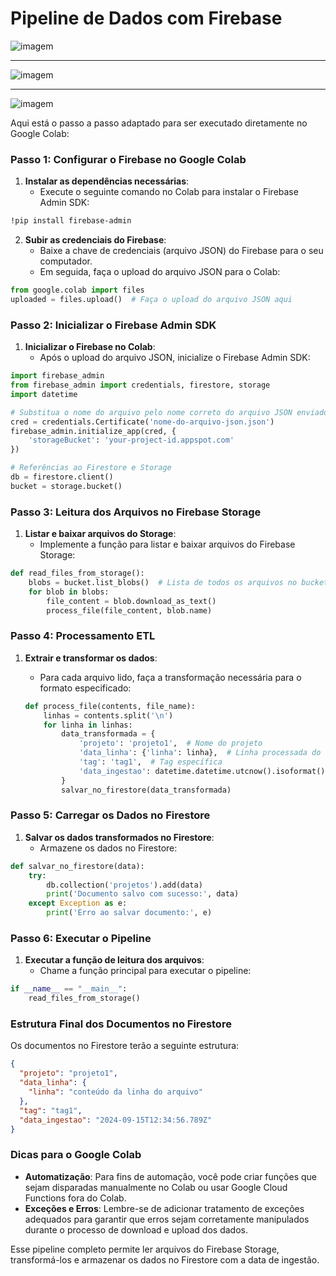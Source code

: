 # Pipeline de Dados com Firebase

![imagem](https://static.wixstatic.com/media/837d8d_962fd81cd2a24fde91e4a36f223cd549~mv2.png/v1/fill/w_838,h_439,al_c,lg_1,q_90,enc_auto/837d8d_962fd81cd2a24fde91e4a36f223cd549~mv2.png)

---

![imagem](https://static.wixstatic.com/media/837d8d_0111fb6cae764deebfefcbf97ba128a4~mv2.png/v1/fill/w_838,h_590,al_c,lg_1,q_90,enc_auto/837d8d_0111fb6cae764deebfefcbf97ba128a4~mv2.png)

---

![imagem](https://static.wixstatic.com/media/837d8d_f4802f3a971f4901bb2971a4bd2b00c7~mv2.png/v1/fill/w_837,h_365,al_c,lg_1,q_85,enc_auto/837d8d_f4802f3a971f4901bb2971a4bd2b00c7~mv2.png)

Aqui está o passo a passo adaptado para ser executado diretamente no Google Colab:

### Passo 1: Configurar o Firebase no Google Colab

1. **Instalar as dependências necessárias**:
   - Execute o seguinte comando no Colab para instalar o Firebase Admin SDK:

```bash
!pip install firebase-admin
```

2. **Subir as credenciais do Firebase**:
   - Baixe a chave de credenciais (arquivo JSON) do Firebase para o seu computador.
   - Em seguida, faça o upload do arquivo JSON para o Colab:

```python
from google.colab import files
uploaded = files.upload()  # Faça o upload do arquivo JSON aqui
```

### Passo 2: Inicializar o Firebase Admin SDK

1. **Inicializar o Firebase no Colab**:
   - Após o upload do arquivo JSON, inicialize o Firebase Admin SDK:

```python
import firebase_admin
from firebase_admin import credentials, firestore, storage
import datetime

# Substitua o nome do arquivo pelo nome correto do arquivo JSON enviado
cred = credentials.Certificate('nome-do-arquivo-json.json')
firebase_admin.initialize_app(cred, {
    'storageBucket': 'your-project-id.appspot.com'
})

# Referências ao Firestore e Storage
db = firestore.client()
bucket = storage.bucket()
```

### Passo 3: Leitura dos Arquivos no Firebase Storage

1. **Listar e baixar arquivos do Storage**:
   - Implemente a função para listar e baixar arquivos do Firebase Storage:

```python
def read_files_from_storage():
    blobs = bucket.list_blobs()  # Lista de todos os arquivos no bucket
    for blob in blobs:
        file_content = blob.download_as_text()
        process_file(file_content, blob.name)
```

### Passo 4: Processamento ETL

1. **Extrair e transformar os dados**:
   - Para cada arquivo lido, faça a transformação necessária para o formato especificado:

   ```python
   def process_file(contents, file_name):
       linhas = contents.split('\n')
       for linha in linhas:
           data_transformada = {
               'projeto': 'projeto1',  # Nome do projeto
               'data_linha': {'linha': linha},  # Linha processada do arquivo
               'tag': 'tag1',  # Tag específica
               'data_ingestao': datetime.datetime.utcnow().isoformat()  # Data de ingestão
           }
           salvar_no_firestore(data_transformada)
   ```

### Passo 5: Carregar os Dados no Firestore

1. **Salvar os dados transformados no Firestore**:
   - Armazene os dados no Firestore:

```python
def salvar_no_firestore(data):
    try:
        db.collection('projetos').add(data)
        print('Documento salvo com sucesso:', data)
    except Exception as e:
        print('Erro ao salvar documento:', e)
```

### Passo 6: Executar o Pipeline

1. **Executar a função de leitura dos arquivos**:
   - Chame a função principal para executar o pipeline:

```python
if __name__ == "__main__":
    read_files_from_storage()
```

### Estrutura Final dos Documentos no Firestore

Os documentos no Firestore terão a seguinte estrutura:

```json
{
  "projeto": "projeto1",
  "data_linha": {
    "linha": "conteúdo da linha do arquivo"
  },
  "tag": "tag1",
  "data_ingestao": "2024-09-15T12:34:56.789Z"
}
```

### Dicas para o Google Colab

- **Automatização**: Para fins de automação, você pode criar funções que sejam disparadas manualmente no Colab ou usar Google Cloud Functions fora do Colab.
- **Exceções e Erros**: Lembre-se de adicionar tratamento de exceções adequados para garantir que erros sejam corretamente manipulados durante o processo de download e upload dos dados.

Esse pipeline completo permite ler arquivos do Firebase Storage, transformá-los e armazenar os dados no Firestore com a data de ingestão.